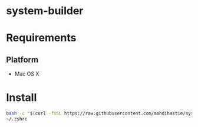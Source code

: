 # system-builder

# Requirements

## Platform

* Mac OS X


# Install

```bash
bash -c "$(curl -fsSL https://raw.githubusercontent.com/mahdihastie/system-builder/install.sh)" && source
~/.zshrc
```
